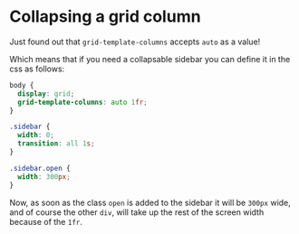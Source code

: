 # Collapsing a grid column

Just found out that `grid-template-columns` accepts `auto` as a value!

Which means that if you need a collapsable sidebar you can define it in the css as follows:

```css
body {
  display: grid;
  grid-template-columns: auto 1fr;
}

.sidebar {
  width: 0;
  transition: all 1s;
}

.sidebar.open {
  width: 300px;
}
```

Now, as soon as the class `open` is added to the sidebar it will be `300px` wide,
and of course the other `div`, will take up the rest of the screen width because of the `1fr`. 
